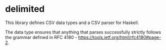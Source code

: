# delimited

This library defines CSV data types and a CSV parser for Haskell.

The data type ensures that anything that parses successfully strictly follows the grammar defined in RFC 4180 - https://tools.ietf.org/html/rfc4180#page-2.


